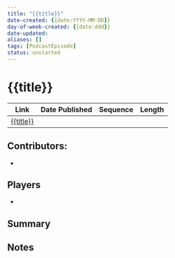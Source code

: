 ```yaml
---
title: "{{title}}"
date-created: {{date:YYYY-MM-DD}}
day-of-week-created: {{date:ddd}}
date-updated: 
aliases: []
tags: [PodcastEpisode]
status: unstarted
---
```


# {{title}}

| Link | Date Published | Sequence | Length|
|---|---|---|---|
| [{{title}}]()  |   |

## Contributors:
- 

## Players
- 

## Summary


## Notes


